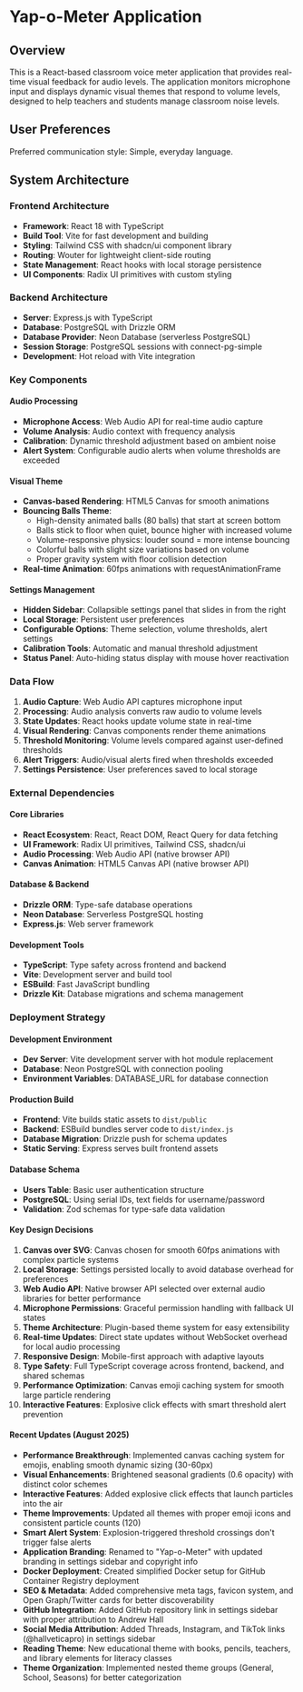 # Yap-o-Meter Application

## Overview

This is a React-based classroom voice meter application that provides real-time visual feedback for audio levels. The application monitors microphone input and displays dynamic visual themes that respond to volume levels, designed to help teachers and students manage classroom noise levels.

## User Preferences

Preferred communication style: Simple, everyday language.

## System Architecture

### Frontend Architecture
- **Framework**: React 18 with TypeScript
- **Build Tool**: Vite for fast development and building
- **Styling**: Tailwind CSS with shadcn/ui component library
- **Routing**: Wouter for lightweight client-side routing
- **State Management**: React hooks with local storage persistence
- **UI Components**: Radix UI primitives with custom styling

### Backend Architecture
- **Server**: Express.js with TypeScript
- **Database**: PostgreSQL with Drizzle ORM
- **Database Provider**: Neon Database (serverless PostgreSQL)
- **Session Storage**: PostgreSQL sessions with connect-pg-simple
- **Development**: Hot reload with Vite integration

### Key Components

#### Audio Processing
- **Microphone Access**: Web Audio API for real-time audio capture
- **Volume Analysis**: Audio context with frequency analysis
- **Calibration**: Dynamic threshold adjustment based on ambient noise
- **Alert System**: Configurable audio alerts when volume thresholds are exceeded

#### Visual Theme
- **Canvas-based Rendering**: HTML5 Canvas for smooth animations
- **Bouncing Balls Theme**: 
  - High-density animated balls (80 balls) that start at screen bottom
  - Balls stick to floor when quiet, bounce higher with increased volume
  - Volume-responsive physics: louder sound = more intense bouncing
  - Colorful balls with slight size variations based on volume
  - Proper gravity system with floor collision detection
- **Real-time Animation**: 60fps animations with requestAnimationFrame

#### Settings Management
- **Hidden Sidebar**: Collapsible settings panel that slides in from the right
- **Local Storage**: Persistent user preferences
- **Configurable Options**: Theme selection, volume thresholds, alert settings
- **Calibration Tools**: Automatic and manual threshold adjustment
- **Status Panel**: Auto-hiding status display with mouse hover reactivation

### Data Flow

1. **Audio Capture**: Web Audio API captures microphone input
2. **Processing**: Audio analysis converts raw audio to volume levels
3. **State Updates**: React hooks update volume state in real-time
4. **Visual Rendering**: Canvas components render theme animations
5. **Threshold Monitoring**: Volume levels compared against user-defined thresholds
6. **Alert Triggers**: Audio/visual alerts fired when thresholds exceeded
7. **Settings Persistence**: User preferences saved to local storage

### External Dependencies

#### Core Libraries
- **React Ecosystem**: React, React DOM, React Query for data fetching
- **UI Framework**: Radix UI primitives, Tailwind CSS, shadcn/ui
- **Audio Processing**: Web Audio API (native browser API)
- **Canvas Animation**: HTML5 Canvas API (native browser API)

#### Database & Backend
- **Drizzle ORM**: Type-safe database operations
- **Neon Database**: Serverless PostgreSQL hosting
- **Express.js**: Web server framework

#### Development Tools
- **TypeScript**: Type safety across frontend and backend
- **Vite**: Development server and build tool
- **ESBuild**: Fast JavaScript bundling
- **Drizzle Kit**: Database migrations and schema management

### Deployment Strategy

#### Development Environment
- **Dev Server**: Vite development server with hot module replacement
- **Database**: Neon PostgreSQL with connection pooling
- **Environment Variables**: DATABASE_URL for database connection

#### Production Build
- **Frontend**: Vite builds static assets to `dist/public`
- **Backend**: ESBuild bundles server code to `dist/index.js`
- **Database Migration**: Drizzle push for schema updates
- **Static Serving**: Express serves built frontend assets

#### Database Schema
- **Users Table**: Basic user authentication structure
- **PostgreSQL**: Using serial IDs, text fields for username/password
- **Validation**: Zod schemas for type-safe data validation

#### Key Design Decisions

1. **Canvas over SVG**: Canvas chosen for smooth 60fps animations with complex particle systems
2. **Local Storage**: Settings persisted locally to avoid database overhead for preferences
3. **Web Audio API**: Native browser API selected over external audio libraries for better performance
4. **Microphone Permissions**: Graceful permission handling with fallback UI states
5. **Theme Architecture**: Plugin-based theme system for easy extensibility
6. **Real-time Updates**: Direct state updates without WebSocket overhead for local audio processing
7. **Responsive Design**: Mobile-first approach with adaptive layouts
8. **Type Safety**: Full TypeScript coverage across frontend, backend, and shared schemas
9. **Performance Optimization**: Canvas emoji caching system for smooth large particle rendering
10. **Interactive Features**: Explosive click effects with smart threshold alert prevention

#### Recent Updates (August 2025)

- **Performance Breakthrough**: Implemented canvas caching system for emojis, enabling smooth dynamic sizing (30-60px)
- **Visual Enhancements**: Brightened seasonal gradients (0.6 opacity) with distinct color schemes
- **Interactive Features**: Added explosive click effects that launch particles into the air
- **Theme Improvements**: Updated all themes with proper emoji icons and consistent particle counts (120)
- **Smart Alert System**: Explosion-triggered threshold crossings don't trigger false alerts
- **Application Branding**: Renamed to "Yap-o-Meter" with updated branding in settings sidebar and copyright info
- **Docker Deployment**: Created simplified Docker setup for GitHub Container Registry deployment
- **SEO & Metadata**: Added comprehensive meta tags, favicon system, and Open Graph/Twitter cards for better discoverability
- **GitHub Integration**: Added GitHub repository link in settings sidebar with proper attribution to Andrew Hall
- **Social Media Attribution**: Added Threads, Instagram, and TikTok links (@hallveticapro) in settings sidebar
- **Reading Theme**: New educational theme with books, pencils, teachers, and library elements for literacy classes
- **Theme Organization**: Implemented nested theme groups (General, School, Seasons) for better categorization